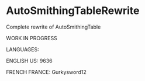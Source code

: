 # AutoSmithingTableRewrite
Complete rewrite of AutoSmithingTable

WORK IN PROGRESS




LANGUAGES:

ENGLISH US: 9636

FRENCH FRANCE: Gurkysword12

